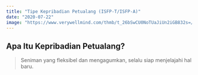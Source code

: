 ```yaml
---
title: "Tipe Kepribadian Petualang (ISFP-T/ISFP-A)"
date: "2020-07-22"
image: "https://www.verywellmind.com/thmb/t_26bSwCU0NoTUaJiUn2iGB832s=/1500x1000/filters:no_upscale():max_bytes(150000):strip_icc()/isfp-introverted-sensing-feeling-perceiving-2795991-5c2d07d64cedfd00015a3383.png"
---
```

## Apa Itu Kepribadian Petualang?
> Seniman yang fleksibel dan mengagumkan, selalu siap menjelajahi hal baru.